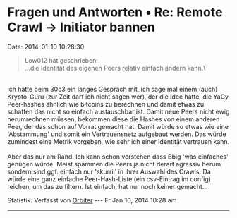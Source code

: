 Fragen und Antworten • Re: Remote Crawl -\> Initiator bannen
============================================================

Date: 2014-01-10 10:28:30

> <div>
>
> Low012 hat geschrieben:\
> \...die Identität des eigenen Peers relativ einfach ändern kann.\
>
> </div>

\
ich hatte beim 30c3 ein langes Gespräch mit, ich sage mal einem (auch)
Krypto-Guru (zur Zeit darf ich nicht sagen wer), der die Idee hatte, die
YaCy Peer-hashes ähnlich wie bitcoins zu berechnen und damit etwas zu
schaffen das nicht so einfach austauschbar ist. Damit neue Peers nicht
ewig herumrechnen müssen, bekommen diese die Hashes von einem anderen
Peer, der das schon auf Vorrat gemacht hat. Damit würde so etwas wie
eine \'Abstammung\' und somit ein Vertrauensnetz aufgebaut werden. Das
würde zumindest eine Metrik vorgeben, wie sehr ich einer Identität
vertrauen kann.\
\
Aber das nur am Rand. Ich kann schon verstehen dass Bbig \'was
einfaches\' genügen würde. Meist spammen die Peers ja nicht derart
agressiv herum sondern sind ggf. einfach nur \'skurril\' in ihrer
Auswahl des Crawls. Da würde eine ganz einfache Peer-Hash-Liste (ein
csv-Eintrag im config) reichen, um das zu filtern. Ist einfach, hat nur
noch keiner gemacht\...

Statistik: Verfasst von
[Orbiter](http://forum.yacy-websuche.de/memberlist.php?mode=viewprofile&u=2)
--- Fr Jan 10, 2014 10:28 am

------------------------------------------------------------------------
